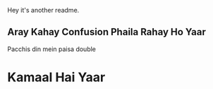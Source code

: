 Hey it's another readme.

## Aray Kahay Confusion Phaila Rahay Ho Yaar 

Pacchis din mein paisa double

# Kamaal Hai Yaar